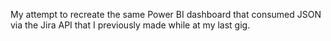 My attempt to recreate the same Power BI dashboard that consumed JSON via the Jira API that I previously made while at my last gig.
